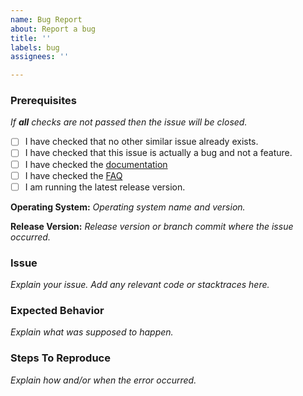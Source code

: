 ```yaml
---
name: Bug Report
about: Report a bug
title: ''
labels: bug
assignees: ''

---
```


### Prerequisites
*If **all** checks are not passed then the issue will be closed.*
- [ ] I have checked that no other similar issue already exists.
- [ ] I have checked that this issue is actually a bug and not a feature.
- [ ] I have checked the [documentation](https://mal4j.kttdevelopment.com/documentation/)
- [ ] I have checked the [FAQ](https://mal4j.kttdevelopment.com/faq/)
- [ ] I am running the latest release version.

**Operating System:** *Operating system name and version.*


**Release Version:** *Release version or branch commit where the issue occurred.*


### Issue
*Explain your issue. Add any relevant code or stacktraces here.*


### Expected Behavior
*Explain what was supposed to happen.*


### Steps To Reproduce
*Explain how and/or when the error occurred.*